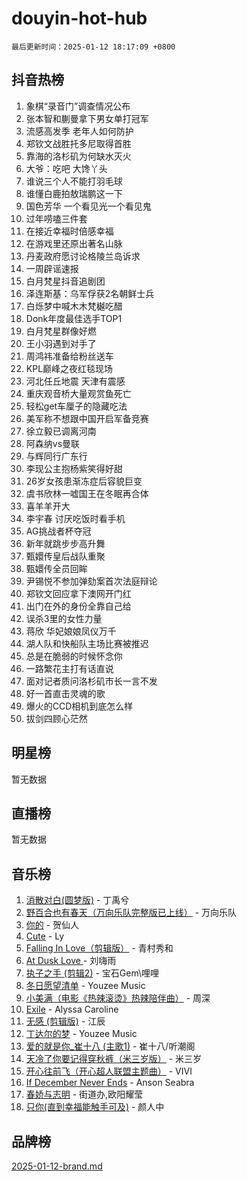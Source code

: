 # douyin-hot-hub

`最后更新时间：2025-01-12 18:17:09 +0800`

## 抖音热榜

1. 象棋“录音门”调查情况公布
1. 张本智和蒯曼拿下男女单打冠军
1. 流感高发季 老年人如何防护
1. 郑钦文战胜托多尼取得首胜
1. 靠海的洛杉矶为何缺水灭火
1. 大爷：吃吧 大馋丫头
1. 谁说三个人不能打羽毛球
1. 谁懂白鹿拍敖瑞鹏这一下
1. 国色芳华 一个看见光一个看见鬼
1. 过年唠嗑三件套
1. 在接近幸福时倍感幸福
1. 在游戏里还原出著名山脉
1. 丹麦政府愿讨论格陵兰岛诉求
1. 一周辟谣速报
1. 白月梵星抖音追剧团
1. 泽连斯基：乌军俘获2名朝鲜士兵
1. 白烁梦中喊木木梵樾吃醋
1. Donk年度最佳选手TOP1
1. 白月梵星群像好燃
1. 王小羽遇到对手了
1. 周鸿祎准备给粉丝送车
1. KPL巅峰之夜红毯现场
1. 河北任丘地震 天津有震感
1. 重庆观音桥大量观赏鱼死亡
1. 轻松get车厘子的隐藏吃法
1. 美军称不想跟中国开启军备竞赛
1. 徐立毅已调离河南
1. 阿森纳vs曼联
1. 与辉同行广东行
1. 李现公主抱杨紫笑得好甜
1. 26岁女孩患渐冻症后容貌巨变
1. 虞书欣林一嘘国王在冬眠再合体
1. 喜羊羊开大
1. 李宇春 讨厌吃饭时看手机
1. AG挑战者杯夺冠
1. 新年就跳步步高升舞
1. 甄嬛传皇后战队重聚
1. 甄嬛传全员回眸
1. 尹锡悦不参加弹劾案首次法庭辩论
1. 郑钦文回应拿下澳网开门红
1. 出门在外的身份全靠自己给
1. 误杀3里的女性力量
1. 蒋欣 华妃娘娘凤仪万千
1. 湖人队和快船队主场比赛被推迟
1. 总是在脆弱的时候怀念你
1. 一路繁花主打有话直说
1. 面对记者质问洛杉矶市长一言不发
1. 好一首直击灵魂的歌
1. 爆火的CCD相机到底怎么样
1. 拔剑四顾心茫然

## 明星榜

暂无数据

## 直播榜

暂无数据

## 音乐榜

1. [消散对白(圆梦版)](https://sf6-cdn-tos.douyinstatic.com/obj/tos-cn-ve-2774/og4jB5I5IizzoZVAAAzWgBMAsMDWoArfwBOiFs) - 丁禹兮
1. [野百合也有春天（万向乐队完整版已上线）](https://sf5-hl-cdn-tos.douyinstatic.com/obj/tos-cn-ve-2774/oMnUxhRAMiAGBqDtIPBQ7ACYQZFlJCftcgeDJE) - 万向乐队
1. [你的](https://sf5-hl-cdn-tos.douyinstatic.com/obj/tos-cn-ve-2774/oYuIeKf42jB7sEV6B2upMdpYAgfrQWj0FeRegh) - 贺仙人
1. [Cute](https://sf5-hl-cdn-tos.douyinstatic.com/obj/tos-cn-ve-2774/o4IbIzHWKAAB4wsS5qMBRiiAlEBGTpQRNfFvuo) - Ly
1. [Falling In Love（剪辑版）](https://sf5-hl-cdn-tos.douyinstatic.com/obj/tos-cn-ve-2774/o8ajpA8zzgBPahbBIO8AcKGBLJezFCRd1wfP9f) - 青村秀和
1. [ At Dusk  Love ](https://sf5-hl-cdn-tos.douyinstatic.com/obj/tos-cn-ve-2774/o8CrpCf5CaYgI4ZrtQgMQAFEfuGqNnRSDQAPBc) - 刘嗨雨
1. [执子之手 (剪辑2)](https://sf3-cdn-tos.douyinstatic.com/obj/tos-cn-ve-2774/oUoZLQjCc31XzqsBnBQUNgeKtYPBcgbFDwtfcu) - 宝石Gem\哩哩
1. [冬日愿望清单](https://sf5-hl-cdn-tos.douyinstatic.com/obj/tos-cn-ve-2774/oIIgUOeamCFCVAzxN6MFRLIBlLGpUqQxeeHrLE) - Youzee Music
1. [小美满（电影《热辣滚烫》热辣陪伴曲）](https://sf5-hl-cdn-tos.douyinstatic.com/obj/tos-cn-ve-2774/o0GAn2lSgfZIDUgtevCGDQYnFg4CwnrBaxbTZL) - 周深
1. [Exile](https://sf5-hl-cdn-tos.douyinstatic.com/obj/tos-cn-ve-2774/oYj4gAQTknKE3WW0Je8KGmQ7z1cA4FefwtbufD) - Alyssa Caroline
1. [无感 (剪辑版)](https://sf5-hl-cdn-tos.douyinstatic.com/obj/tos-cn-ve-2774/o0eIsUzJBDlQaQFC5OFlgbMEZC1TFYBftOBn6p) - 江辰
1. [丁达尔的梦](https://sf5-hl-cdn-tos.douyinstatic.com/obj/tos-cn-ve-2774/oMU3WirUZBVQkAC9ccG5P2IQirziZM2RTInUY) - Youzee Music
1. [爱的就是你_崔十八 (主歌1)](https://sf5-hl-cdn-tos.douyinstatic.com/obj/tos-cn-ve-2774/oI5BO5DhFZ6UTcNCnZaOCBLtZ7WIMQGfgnXf5E) - 崔十八/听潮阁
1. [天冷了你要记得穿秋裤（米三岁版）](https://sf5-hl-cdn-tos.douyinstatic.com/obj/tos-cn-ve-2774/oQlIwVIDWiZ6BQilAorS7MA0AgCkQDvcZAdm1) - 米三岁
1. [开心往前飞（开心超人联盟主题曲）](https://sf5-hl-cdn-tos.douyinstatic.com/obj/tos-cn-ve-2774/9d8fb7c82cf1421fb93a9fe925275e0a) - VIVI
1. [If December Never Ends](https://sf5-hl-cdn-tos.douyinstatic.com/obj/tos-cn-ve-2774/oY1IQMoTgCFIBg8RZifyqlBBt1UFgitTYmxeOS) - Anson Seabra
1. [春娇与志明](https://sf5-hl-cdn-tos.douyinstatic.com/obj/tos-cn-ve-2774/e530d8fceb7044b39707d7f9ff54add1) - 街道办,欧阳耀莹
1. [只你(直到幸福能触手可及)](https://sf5-hl-cdn-tos.douyinstatic.com/obj/tos-cn-ve-2774/o0lBkRDzFTeaVSUz3ZZSCBVtZ5DIMQGfgmEAuE) - 颜人中

## 品牌榜

[2025-01-12-brand.md](2025-01-12-brand.md)

